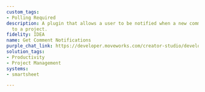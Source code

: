 ```yaml
---
custom_tags:
- Polling Required
description: A plugin that allows a user to be notified when a new comment is added
  to a project.
fidelity: IDEA
name: Get Comment Notifications
purple_chat_link: https://developer.moveworks.com/creator-studio/developer-tools/purple-chat?purple_chat_v1=%7B%22settings%22%3A%7B%22colorStyle%22%3A%22LIGHT%22%2C%22startTime%22%3A%2211%3A43+AM%22%2C%22defaultPerson%22%3A%22GWEN%22%2C%22editable%22%3Atrue%2C%22botName%22%3A%22%22%2C%22botImageUrl%22%3A%22%22%7D%2C%22messages%22%3A%5B%7B%22from%22%3A%22ANNOTATION%22%2C%22text%22%3A%22Trigger%3A+A+new+comment+is+added+to+a+project+on+Smartsheet.%22%7D%2C%7B%22from%22%3A%22BOT%22%2C%22text%22%3A%22%3Cp%3ENew+comment+on+your+Smartsheet+project%3A%3Cbr%3E%3C%2Fp%3E%22%2C%22cards%22%3A%5B%7B%22title%22%3A%22%3Cp%3EProject%3A+Launch+Event+2023%3Cbr%3E%3C%2Fp%3E%22%2C%22text%22%3A%22%3Cp%3E%3Cb%3EComment+by%3A%3C%2Fb%3E+Alex+Doe%3Cbr%3E%3Cb%3EComment%3A%3C%2Fb%3E+Can+we+update+the+timeline+for+vendor+confirmation%3F%3Cbr%3E%3C%2Fp%3E%22%2C%22buttons%22%3A%5B%7B%22style%22%3A%22PRIMARY%22%2C%22text%22%3A%22Respond+to+Comment%22%7D%2C%7B%22text%22%3A%22View+Project%22%7D%5D%7D%5D%7D%2C%7B%22from%22%3A%22BOT%22%2C%22text%22%3A%22%3Cp%3EPlease+type+your+response%3A%3Cbr%3E%3C%2Fp%3E%22%7D%2C%7B%22from%22%3A%22USER%22%2C%22text%22%3A%22%3Cp%3EYes%2C+I%27ll+update+the+timeline+by+end+of+today.%3Cbr%3E%3C%2Fp%3E%22%7D%2C%7B%22from%22%3A%22BOT%22%2C%22text%22%3A%22%3Cp%3EYour+response%3A%3Cbr%3E%3C%2Fp%3E%22%2C%22cards%22%3A%5B%7B%22text%22%3A%22%3Cp%3EYes%2C+I%27ll+update+the+timeline+by+end+of+today.%3Cbr%3E%3C%2Fp%3E%22%2C%22buttons%22%3A%5B%7B%22style%22%3A%22PRIMARY%22%2C%22text%22%3A%22Send+Response%22%7D%2C%7B%22text%22%3A%22Edit+Response%22%7D%2C%7B%22text%22%3A%22Cancel%22%7D%5D%7D%5D%7D%5D%7D
solution_tags:
- Productivity
- Project Management
systems:
- smartsheet

---
```

